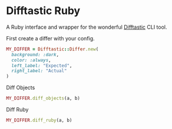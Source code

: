 # Difftastic Ruby

A Ruby interface and wrapper for the wonderful [Difftastic](https://difftastic.wilfred.me.uk) CLI tool.

First create a differ with your config.

```ruby
MY_DIFFER = Difftastic::Differ.new(
  background: :dark,
  color: :always,
  left_label: "Expected",
  right_label: "Actual"
)
```

Diff Objects

```ruby
MY_DIFFER.diff_objects(a, b)
```

Diff Ruby

```ruby
MY_DIFFER.diff_ruby(a, b)
```
